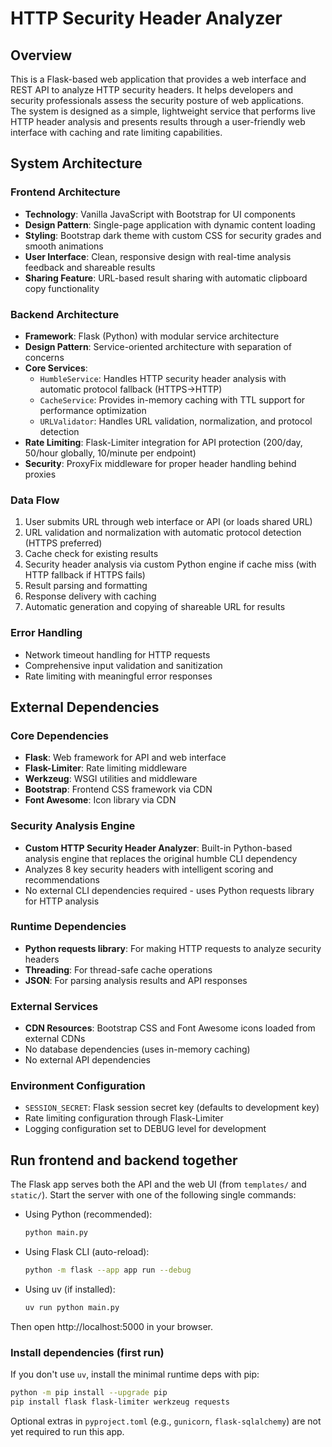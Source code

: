 # HTTP Security Header Analyzer

## Overview

This is a Flask-based web application that provides a web interface and REST API to analyze HTTP security headers. It helps developers and security professionals assess the security posture of web applications.  
The system is designed as a simple, lightweight service that performs live HTTP header analysis and presents results through a user-friendly web interface with caching and rate limiting capabilities.

## System Architecture

### Frontend Architecture

- **Technology**: Vanilla JavaScript with Bootstrap for UI components
- **Design Pattern**: Single-page application with dynamic content loading
- **Styling**: Bootstrap dark theme with custom CSS for security grades and smooth animations
- **User Interface**: Clean, responsive design with real-time analysis feedback and shareable results
- **Sharing Feature**: URL-based result sharing with automatic clipboard copy functionality

### Backend Architecture

- **Framework**: Flask (Python) with modular service architecture
- **Design Pattern**: Service-oriented architecture with separation of concerns
- **Core Services**:
  - `HumbleService`: Handles HTTP security header analysis with automatic protocol fallback (HTTPS→HTTP)
  - `CacheService`: Provides in-memory caching with TTL support for performance optimization
  - `URLValidator`: Handles URL validation, normalization, and protocol detection
- **Rate Limiting**: Flask-Limiter integration for API protection (200/day, 50/hour globally, 10/minute per endpoint)
- **Security**: ProxyFix middleware for proper header handling behind proxies

### Data Flow

1. User submits URL through web interface or API (or loads shared URL)
2. URL validation and normalization with automatic protocol detection (HTTPS preferred)
3. Cache check for existing results
4. Security header analysis via custom Python engine if cache miss (with HTTP fallback if HTTPS fails)
5. Result parsing and formatting
6. Response delivery with caching
7. Automatic generation and copying of shareable URL for results

### Error Handling

- Network timeout handling for HTTP requests
- Comprehensive input validation and sanitization
- Rate limiting with meaningful error responses

## External Dependencies

### Core Dependencies

- **Flask**: Web framework for API and web interface
- **Flask-Limiter**: Rate limiting middleware
- **Werkzeug**: WSGI utilities and middleware
- **Bootstrap**: Frontend CSS framework via CDN
- **Font Awesome**: Icon library via CDN

### Security Analysis Engine

- **Custom HTTP Security Header Analyzer**: Built-in Python-based analysis engine that replaces the original humble CLI dependency
- Analyzes 8 key security headers with intelligent scoring and recommendations
- No external CLI dependencies required - uses Python requests library for HTTP analysis

### Runtime Dependencies

- **Python requests library**: For making HTTP requests to analyze security headers
- **Threading**: For thread-safe cache operations
- **JSON**: For parsing analysis results and API responses

### External Services

- **CDN Resources**: Bootstrap CSS and Font Awesome icons loaded from external CDNs
- No database dependencies (uses in-memory caching)
- No external API dependencies

### Environment Configuration

- `SESSION_SECRET`: Flask session secret key (defaults to development key)
- Rate limiting configuration through Flask-Limiter
- Logging configuration set to DEBUG level for development

## Run frontend and backend together

The Flask app serves both the API and the web UI (from `templates/` and `static/`). Start the server with one of the following single commands:

- Using Python (recommended):
  
  ```bash
  python main.py
  ```

- Using Flask CLI (auto-reload):
  
  ```bash
  python -m flask --app app run --debug
  ```

- Using uv (if installed):
  
  ```bash
  uv run python main.py
  ```

Then open http://localhost:5000 in your browser.

### Install dependencies (first run)

If you don't use `uv`, install the minimal runtime deps with pip:

```bash
python -m pip install --upgrade pip
pip install flask flask-limiter werkzeug requests
```

Optional extras in `pyproject.toml` (e.g., `gunicorn`, `flask-sqlalchemy`) are not yet required to run this app.
